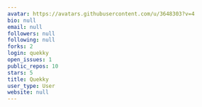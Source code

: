 ```yaml
---
avatar: https://avatars.githubusercontent.com/u/3648303?v=4
bio: null
email: null
followers: null
following: null
forks: 2
login: quekky
open_issues: 1
public_repos: 10
stars: 5
title: Quekky
user_type: User
website: null
---
```

